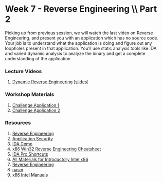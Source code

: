 # Week 7 - Reverse Engineering \\\\ Part 2
Picking up from previous session, we will watch the last video on Reverse Engineering, and present you with an application which has no source code. Your job is to understand what the application is doing and figure out any loopholes present in that application. You'll use static analysis tools like IDA and varied dynamic analysis to analyze the binary and get a complete understanding of the application.

### Lecture Videos
1. [Dynamic Reverse Engineering](http://vimeo.com/30594548)  [[slides](https://github.com/isislab/Hack-Night/blob/master/2014-Fall/slides/dynamic_reversing_2011.pdf?raw=true)]

### Workshop Materials
1. [Challenge Application 1](https://github.com/isislab/Hack-Night/blob/master/2014-Fall/workshops/week7/bin1?raw=true)
2. [Challenge Application 2](https://github.com/isislab/Hack-Night/blob/master/2014-Fall/workshops/week7/easy32?raw=true)

### Resources
1. [Reverse Engineering](https://github.com/isislab/Project-Ideas/wiki/Reverse-Engineering)
2. [Application Security](https://github.com/isislab/Project-Ideas/wiki/Application-Security)
3. [IDA Demo](https://www.hex-rays.com/products/ida/support/download_demo.shtml)
4. [x86 Win32 Reverse Engineering Cheatsheet](https://github.com/isislab/Hack-Night/blob/master/2014-Fall/references/X86_Win32_Reverse_Engineering_Cheat_Sheet.pdf?raw=true)
5. [IDA Pro Shortcuts](https://github.com/isislab/Hack-Night/blob/master/2014-Fall/references/IDA_Pro_Shortcuts.pdf?raw=true)
6. [All Materials for Introductory Intel x86](http://www.opensecuritytraining.info/IntroX86_files/IntroX86_all_materials_with_pdf_1.zip)
7. [Reverse Engineering](https://github.com/isislab/Project-Ideas/wiki/Reverse-Engineering)
8. [nasm](http://www.nasm.us/)
9. [x86 Intel Manuals](http://www.intel.com/content/www/us/en/processors/architectures-software-developer-manuals.html)
